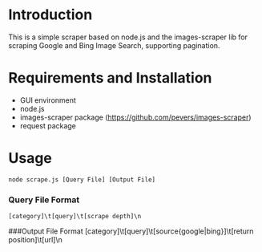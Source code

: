 # Introduction
This is a simple scraper based on node.js and the images-scraper lib for scraping Google and Bing Image Search, supporting pagination.

# Requirements and Installation
* GUI environment
* node.js
* images-scraper package (https://github.com/pevers/images-scraper)
* request package


# Usage
    node scrape.js [Query File] [Output File]

### Query File Format
    [category]\t[query]\t[scrape depth]\n

###Output File Format
    [category]\t[query]\t[source{google|bing}]\t[return position]\t[url]\n
